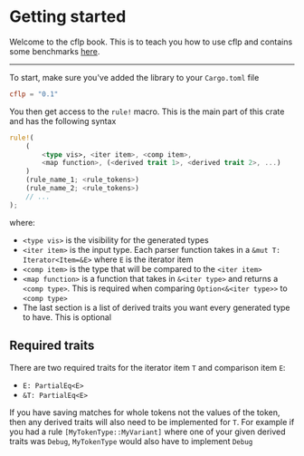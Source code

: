 # Getting started

Welcome to the cflp book. This is to teach you how to use cflp and contains some benchmarks [here](https://fck-language.github.io/cflp/bench).

---

To start, make sure you've added the library to your `Cargo.toml` file

```toml
cflp = "0.1"
```

You then get access to the `rule!` macro. This is the main part of this crate and has the following syntax

```rust
rule!(
    (
        <type vis>, <iter item>, <comp item>,
        <map function>, (<derived trait 1>, <derived trait 2>, ...)
    )
    (rule_name_1; <rule_tokens>)
    (rule_name_2; <rule_tokens>)
    // ...
);
```

where:
- `<type vis>` is the visibility for the generated types
- `<iter item>` is the input type. Each parser function takes in a `&mut T: Iterator<Item=&E>` where `E` is the iterator item
- `<comp item>` is the type that will be compared to the `<iter item>`
- `<map function>` is a function that takes in `&<iter type>` and returns a `<comp type>`. This is required when comparing `Option<&<iter type>>` to `<comp type>`
- The last section is a list of derived traits you want every generated type to have. This is optional

## Required traits

There are two required traits for the iterator item `T` and comparison item `E`:
- `E: PartialEq<E>`
- `&T: PartialEq<E>`

If you have saving matches for whole tokens not the values of the token, then any derived traits will also need to be implemented for `T`. For example if you had a rule `[MyTokenType::MyVariant]` where one of your given derived traits was `Debug`, `MyTokenType` would also have to implement `Debug`
